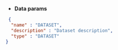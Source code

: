 * **Data params**

```json
 {
  "name" : "DATASET",
  "description" : "Dataset description",
  "type" : "DATASET"
}
```
